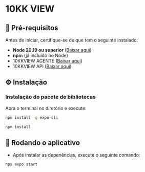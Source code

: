 # 10KK VIEW

## 📌 **Pré-requisitos**
Antes de iniciar, certifique-se de que tem o seguinte instalado:
- **Node 20.19 ou superior** ([Baixar aqui](https://nodejs.org/en/download))
- **npm** (já incluído no Node)
- 10KKVIEW AGENTE ([Baixar aqui](https://github.com/piegosalles10kk/10KKVIEW-AGENTE))
- 10KKVIEW API ([Baixar aqui](https://github.com/piegosalles10kk/10KKVIEW-API))

## ⚙️ **Instalação**
### **Instalação do pacote de bibliotecas**
Abra o terminal no diretório e execute:

```sh
npm install -g expo-cli
```

```sh
npm install
```

## 🚀 **Rodando o aplicativo**
- Após instalar as depenências, execute o seguinte comando:

```sh
npx expo start
```
